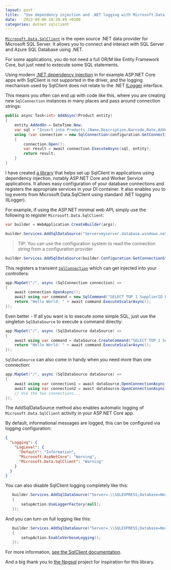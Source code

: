 ```yaml
---
layout: post
title:  "Use dependency injection and .NET logging with Microsoft.Data.SqlClient"
date:   2022-09-06 18:28:49 +0100
categories: dotnet sqlclient
---
```

[`Microsoft.Data.SqlClient`](https://github.com/dotnet/SqlClient) is the open source .NET data provider for Microsoft SQL Server. It allows you to connect and interact with SQL Server and Azure SQL Database using .NET.

For some applications, you do not need a full OR/M like Entity Framework Core, but just need to extecute some SQL statements.

Using modern [.NET dependency injection](https://docs.microsoft.com/dotnet/core/extensions/dependency-injection?WT.mc_id=DT-MVP-402515) in for example ASP.NET Core apps with SqlClient is not supported in the driver, and the logging mechanism used by SqlClient does not relate to the .NET [ILogger](https://docs.microsoft.com/dotnet/api/microsoft.extensions.logging.ilogger?WT.mc_id=DT-MVP-402515) interface. 

This means you often can end up with code like this, where you are creating new `SqlConnection` instances in many places and pass around connection strings:

```csharp
public async Task<int> AddAsync(Product entity)
{
    entity.AddedOn = DateTime.Now;
    var sql = "Insert into Products (Name,Description,Barcode,Rate,AddedOn) VALUES (@Name,@Description,@Barcode,@Rate,@AddedOn)";
    using (var connection = new SqlConnection(configuration.GetConnectionString("DefaultConnection")))
    {
        connection.Open();
        var result = await connection.ExecuteAsync(sql, entity);
        return result;
    }
}
```

I have created [a library](https://www.nuget.org/packages/ErikEJ.SqlClient.Extensions/) that helps set up SqlClient in applications using dependency injection, notably ASP.NET Core and Worker Service applications. It allows easy configuration of your database connections and registers the appropriate services in your DI container. It also enables you to log events from Microsoft.Data.SqlClient using standard .NET logging (ILogger).

For example, if using the ASP.NET minimal web API, simply use the following to register `Microsoft.Data.SqlClient`:

```csharp
var builder = WebApplication.CreateBuilder(args);

builder.Services.AddSqlDataSource("Server=myserver.database.windows.net;Database=mydatabase;Authentication=Active Directory Managed Identity");
```

> TIP: You can use the configuration system to read the connection string from a configuration provider

```csharp
builder.Services.AddSqlDataSource(builder.Configuration.GetConnectionString("Database");
```

This registers a transient [`SqlConnection`](https://docs.microsoft.com/dotnet/api/microsoft.data.sqlclient.sqlconnection?WT.mc_id=DT-MVP-402515) which can get injected into your controllers:

```csharp
app.MapGet("/", async (SqlConnection connection) =>
{
    await connection.OpenAsync();
    await using var command = new SqlCommand("SELECT TOP 1 SupplierID FROM Suppliers", connection);
    return "Hello World: " + await command.ExecuteScalarAsync();
});
```

Even better - If all you want is to execute some simple SQL, just use the singleton `SqlDataSource` to execute a command directly:

```csharp
app.MapGet("/", async (SqlDataSource dataSource) =>
{
    await using var command = dataSource.CreateCommand("SELECT TOP 1 SupplierID FROM Suppliers");
    return "Hello World: " + await command.ExecuteScalarAsync();
});
```

`SqlDataSource` can also come in handy when you need more than one connection:

```csharp
app.MapGet("/", async (SqlDataSource dataSource) =>
{
    await using var connection1 = await dataSource.OpenConnectionAsync();
    await using var connection2 = await dataSource.OpenConnectionAsync();
    // Use the two connections...
});
```

The AddSqlDataSource method also enables automatic logging of `Microsoft.Data.SqlClient` activity in your ASP.NET Core app.

By default, informational messages are logged, this can be configured via logging configuration:

```json
{
  "Logging": {
    "LogLevel": {
      "Default": "Information",
      "Microsoft.AspNetCore": "Warning",
      "Microsoft.Data.SqlClient": "Warning"
    }
  }
}
```

You can also disable SqlClient logging completely like this:

```csharp
   builder.Services.AddSqlDataSource("Server=.\\SQLEXPRESS;Database=Northwind;Integrated Security=true;Trust Server Certificate=true", setupAction =>
   {
       setupAction.UseLoggerFactory(null);
   });
```

And you can turn on full logging like this:

```csharp
   builder.Services.AddSqlDataSource("Server=.\\SQLEXPRESS;Database=Northwind;Integrated Security=true;Trust Server Certificate=true", setupAction =>
   {
       setupAction.EnableVerboseLogging();
   });
```

For more information, [see the SqlClient documentation](https://docs.microsoft.com/sql/connect/ado-net/introduction-microsoft-data-sqlclient-namespace?WT.mc_id=DT-MVP-402515).

And a big thank you to [the Npgsql](https://github.com/npgsql/npgsql) project for inspiration for this library.